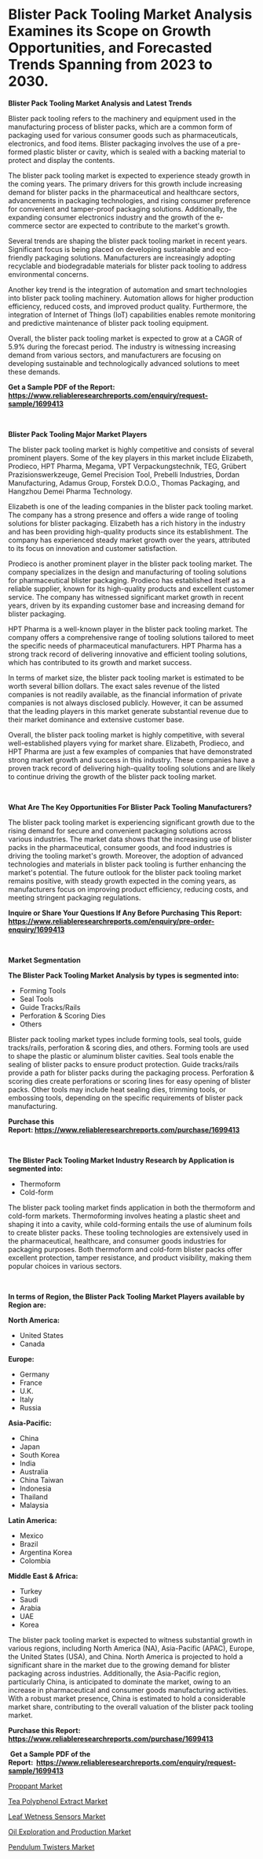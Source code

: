 <p><h1>Blister Pack Tooling Market Analysis Examines its Scope on Growth Opportunities, and Forecasted Trends Spanning from 2023 to 2030.</h1></p><p><strong>Blister Pack Tooling Market Analysis and Latest Trends</strong></p>
<p><p>Blister pack tooling refers to the machinery and equipment used in the manufacturing process of blister packs, which are a common form of packaging used for various consumer goods such as pharmaceuticals, electronics, and food items. Blister packaging involves the use of a pre-formed plastic blister or cavity, which is sealed with a backing material to protect and display the contents.</p><p>The blister pack tooling market is expected to experience steady growth in the coming years. The primary drivers for this growth include increasing demand for blister packs in the pharmaceutical and healthcare sectors, advancements in packaging technologies, and rising consumer preference for convenient and tamper-proof packaging solutions. Additionally, the expanding consumer electronics industry and the growth of the e-commerce sector are expected to contribute to the market's growth.</p><p>Several trends are shaping the blister pack tooling market in recent years. Significant focus is being placed on developing sustainable and eco-friendly packaging solutions. Manufacturers are increasingly adopting recyclable and biodegradable materials for blister pack tooling to address environmental concerns.</p><p>Another key trend is the integration of automation and smart technologies into blister pack tooling machinery. Automation allows for higher production efficiency, reduced costs, and improved product quality. Furthermore, the integration of Internet of Things (IoT) capabilities enables remote monitoring and predictive maintenance of blister pack tooling equipment.</p><p>Overall, the blister pack tooling market is expected to grow at a CAGR of 5.9% during the forecast period. The industry is witnessing increasing demand from various sectors, and manufacturers are focusing on developing sustainable and technologically advanced solutions to meet these demands.</p></p>
<p><strong>Get a Sample PDF of the Report:&nbsp; <a href="https://www.reliableresearchreports.com/enquiry/request-sample/1699413">https://www.reliableresearchreports.com/enquiry/request-sample/1699413</a></strong></p>
<p>&nbsp;</p>
<p><strong>Blister Pack Tooling Major Market Players</strong></p>
<p><p>The blister pack tooling market is highly competitive and consists of several prominent players. Some of the key players in this market include Elizabeth, Prodieco, HPT Pharma, Megama, VPT Verpackungstechnik, TEG, Grübert Prazisionswerkzeuge, Gemel Precision Tool, Prebelli Industries, Dordan Manufacturing, Adamus Group, Forstek D.O.O., Thomas Packaging, and Hangzhou Demei Pharma Technology.</p><p>Elizabeth is one of the leading companies in the blister pack tooling market. The company has a strong presence and offers a wide range of tooling solutions for blister packaging. Elizabeth has a rich history in the industry and has been providing high-quality products since its establishment. The company has experienced steady market growth over the years, attributed to its focus on innovation and customer satisfaction.</p><p>Prodieco is another prominent player in the blister pack tooling market. The company specializes in the design and manufacturing of tooling solutions for pharmaceutical blister packaging. Prodieco has established itself as a reliable supplier, known for its high-quality products and excellent customer service. The company has witnessed significant market growth in recent years, driven by its expanding customer base and increasing demand for blister packaging.</p><p>HPT Pharma is a well-known player in the blister pack tooling market. The company offers a comprehensive range of tooling solutions tailored to meet the specific needs of pharmaceutical manufacturers. HPT Pharma has a strong track record of delivering innovative and efficient tooling solutions, which has contributed to its growth and market success.</p><p>In terms of market size, the blister pack tooling market is estimated to be worth several billion dollars. The exact sales revenue of the listed companies is not readily available, as the financial information of private companies is not always disclosed publicly. However, it can be assumed that the leading players in this market generate substantial revenue due to their market dominance and extensive customer base.</p><p>Overall, the blister pack tooling market is highly competitive, with several well-established players vying for market share. Elizabeth, Prodieco, and HPT Pharma are just a few examples of companies that have demonstrated strong market growth and success in this industry. These companies have a proven track record of delivering high-quality tooling solutions and are likely to continue driving the growth of the blister pack tooling market.</p></p>
<p>&nbsp;</p>
<p><strong>What Are The Key Opportunities For Blister Pack Tooling Manufacturers?</strong></p>
<p><p>The blister pack tooling market is experiencing significant growth due to the rising demand for secure and convenient packaging solutions across various industries. The market data shows that the increasing use of blister packs in the pharmaceutical, consumer goods, and food industries is driving the tooling market's growth. Moreover, the adoption of advanced technologies and materials in blister pack tooling is further enhancing the market's potential. The future outlook for the blister pack tooling market remains positive, with steady growth expected in the coming years, as manufacturers focus on improving product efficiency, reducing costs, and meeting stringent packaging regulations.</p></p>
<p><strong>Inquire or Share Your Questions If Any Before Purchasing This Report: <a href="https://www.reliableresearchreports.com/enquiry/pre-order-enquiry/1699413">https://www.reliableresearchreports.com/enquiry/pre-order-enquiry/1699413</a></strong></p>
<p>&nbsp;</p>
<p><strong>Market Segmentation</strong></p>
<p><strong>The Blister Pack Tooling Market Analysis by types is segmented into:</strong></p>
<p><ul><li>Forming Tools</li><li>Seal Tools</li><li>Guide Tracks/Rails</li><li>Perforation & Scoring Dies</li><li>Others</li></ul></p>
<p><p>Blister pack tooling market types include forming tools, seal tools, guide tracks/rails, perforation & scoring dies, and others. Forming tools are used to shape the plastic or aluminum blister cavities. Seal tools enable the sealing of blister packs to ensure product protection. Guide tracks/rails provide a path for blister packs during the packaging process. Perforation & scoring dies create perforations or scoring lines for easy opening of blister packs. Other tools may include heat sealing dies, trimming tools, or embossing tools, depending on the specific requirements of blister pack manufacturing.</p></p>
<p><strong>Purchase this Report:&nbsp;<a href="https://www.reliableresearchreports.com/purchase/1699413">https://www.reliableresearchreports.com/purchase/1699413</a></strong></p>
<p>&nbsp;</p>
<p><strong>The Blister Pack Tooling Market Industry Research by Application is segmented into:</strong></p>
<p><ul><li>Thermoform</li><li>Cold-form</li></ul></p>
<p><p>The blister pack tooling market finds application in both the thermoform and cold-form markets. Thermoforming involves heating a plastic sheet and shaping it into a cavity, while cold-forming entails the use of aluminum foils to create blister packs. These tooling technologies are extensively used in the pharmaceutical, healthcare, and consumer goods industries for packaging purposes. Both thermoform and cold-form blister packs offer excellent protection, tamper resistance, and product visibility, making them popular choices in various sectors.</p></p>
<p>&nbsp;</p>
<p><strong>In terms of Region, the Blister Pack Tooling Market Players available by Region are:</strong></p>
<p>
    <p> <strong> North America: </strong>
        <ul>
            <li>United States</li>
            <li>Canada</li>
        </ul>
        </p> 
    <p> <strong> Europe: </strong>
        <ul>
            <li>Germany</li>
            <li>France</li>
            <li>U.K.</li>
            <li>Italy</li>
            <li>Russia</li>
        </ul>
        </p> 
    <p> <strong> Asia-Pacific: </strong>
        <ul>
            <li>China</li>
            <li>Japan</li>
            <li>South Korea</li>
            <li>India</li>
            <li>Australia</li>
            <li>China Taiwan</li>
            <li>Indonesia</li>
            <li>Thailand</li>
            <li>Malaysia</li>
        </ul>
        </p> 
    <p> <strong> Latin America: </strong>
        <ul>
            <li>Mexico</li>
            <li>Brazil</li>
            <li>Argentina Korea</li>
            <li>Colombia</li>
        </ul>
        </p> 
    <p> <strong> Middle East & Africa: </strong>
        <ul>
            <li>Turkey</li>
            <li>Saudi</li>
            <li>Arabia</li>
            <li>UAE</li>
            <li>Korea</li>
        </ul>
    </p>
    </p>
<p><p>The blister pack tooling market is expected to witness substantial growth in various regions, including North America (NA), Asia-Pacific (APAC), Europe, the United States (USA), and China. North America is projected to hold a significant share in the market due to the growing demand for blister packaging across industries. Additionally, the Asia-Pacific region, particularly China, is anticipated to dominate the market, owing to an increase in pharmaceutical and consumer goods manufacturing activities. With a robust market presence, China is estimated to hold a considerable market share, contributing to the overall valuation of the blister pack tooling market.</p></p>
<p><strong>Purchase this Report: <a href="https://www.reliableresearchreports.com/purchase/1699413">https://www.reliableresearchreports.com/purchase/1699413</a></strong></p>
<p>&nbsp;<strong>Get a Sample PDF of the Report:&nbsp;&nbsp;<a href="https://www.reliableresearchreports.com/enquiry/request-sample/1699413">https://www.reliableresearchreports.com/enquiry/request-sample/1699413</a></strong></p>
<p><strong></strong></p>
<p><p><a href="https://www.linkedin.com/pulse/proppant-market-research-report-unlocks-analysis-financial-rdazc/">Proppant Market</a></p><p><a href="https://medium.com/@kyliebodei/tea-polyphenol-extract-market-share-evolution-and-market-growth-trends-2023-2030-7d645b2792f5">Tea Polyphenol Extract Market</a></p><p><a href="https://github.com/jhonwin654/Market-Research-Report-List-1/blob/main/leaf-wetness-sensors-market.md">Leaf Wetness Sensors Market</a></p><p><a href="https://github.com/smritireportprime/Market-Research-Report-List-1/blob/main/oil-exploration-and-production-market.md">Oil Exploration and Production Market</a></p><p><a href="https://medium.com/@candaceking17/pendulum-twisters-market-analysis-and-sze-forecasted-for-period-from-2023-to-2030-d2dcd1c5ebd5">Pendulum Twisters Market</a></p></p>